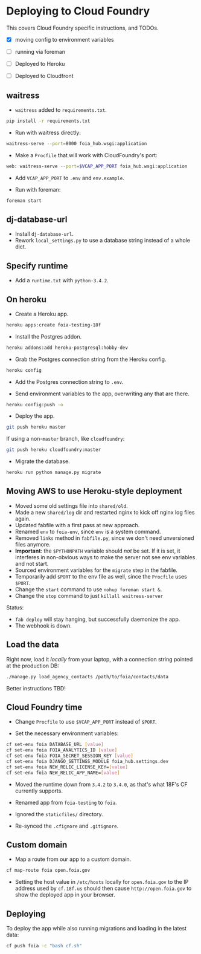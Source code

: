# Deploying to Cloud Foundry

This covers Cloud Foundry specific instructions, and TODOs.

- [X] moving config to environment variables
- [ ] running via foreman
- [ ] Deployed to Heroku
- [ ] Deployed to Cloudfront


## waitress

* `waitress` added to `requirements.txt`.

```bash
pip install -r requirements.txt
```

* Run with waitress directly:

```bash
waitress-serve --port=8000 foia_hub.wsgi:application
```

* Make a `Procfile` that will work with CloudFoundry's port:

```bash
web: waitress-serve --port=$VCAP_APP_PORT foia_hub.wsgi:application
```

* Add `VCAP_APP_PORT` to `.env` and `env.example`.

* Run with foreman:

```bash
foreman start
```

## dj-database-url

* Install `dj-database-url`.
* Rework `local_settings.py` to use a database string instead of a whole dict.

## Specify runtime

* Add a `runtime.txt` with `python-3.4.2`.


## On heroku

* Create a Heroku app.

```bash
heroku apps:create foia-testing-18f
```

* Install the Postgres addon.

```bash
heroku addons:add heroku-postgresql:hobby-dev
```

* Grab the Postgres connection string from the Heroku config.

```bash
heroku config
```

* Add the Postgres connection string to `.env`.

* Send environment variables to the app, overwriting any that are there.

```bash
heroku config:push -o
```

* Deploy the app.

```bash
git push heroku master
```

If using a non-`master` branch, like `cloudfoundry`:

```bash
git push heroku cloudfoundry:master
```

* Migrate the database.

```bash
heroku run python manage.py migrate
```

## Moving AWS to use Heroku-style deployment

* Moved some old settings file into `shared/old`.
* Made a new `shared/log` dir and restarted nginx to kick off nginx log files again.
* Updated fabfile with a first pass at new approach.
* Renamed `env` to `foia-env`, since `env` is a system command.
* Removed `links` method in `fabfile.py`, since we don't need unversioned files anymore.
* **Important**: the `$PYTHONPATH` variable should _not_ be set. If it is set, it interferes in non-obvious ways to make the server not see env variables and not start.
* Sourced environment variables for the `migrate` step in the fabfile.
* Temporarily add `$PORT` to the env file as well, since the `Procfile` uses `$PORT`.
* Change the `start` command to use `nohup foreman start &`.
* Change the `stop` command to just `killall waitress-server`

Status:

* `fab deploy` will stay hanging, but successfully daemonize the app.
* The webhook is down.

## Load the data

Right now, load it *locally* from your laptop, with a connection string pointed at the production DB:

```bash
./manage.py load_agency_contacts /path/to/foia/contacts/data
````

Better instructions TBD!

## Cloud Foundry time

* Change `Procfile` to use `$VCAP_APP_PORT` instead of `$PORT`.

* Set the necessary environment variables:

```bash
cf set-env foia DATABASE_URL [value]
cf set-env foia FOIA_ANALYTICS_ID [value]
cf set-env foia FOIA_SECRET_SESSION_KEY [value]
cf set-env foia DJANGO_SETTINGS_MODULE foia_hub.settings.dev
cf set-env foia NEW_RELIC_LICENSE_KEY=[value]
cf set-env foia NEW_RELIC_APP_NAME=[value]
```

* Moved the runtime down from `3.4.2` to `3.4.0`, as that's what 18F's CF currently supports.

* Renamed app from `foia-testing` to `foia`.

* Ignored the `staticfiles/` directory.

* Re-synced the `.cfignore` and `.gitignore`.

## Custom domain

* Map a route from our app to a custom domain.

```bash
cf map-route foia open.foia.gov
```

* Setting the host value in `/etc/hosts` locally for `open.foia.gov` to the IP address used by `cf.18f.us` should then cause `http://open.foia.gov` to show the deployed app in your browser.

## Deploying

To deploy the app while also running migrations and loading in the latest data:

```bash
cf push foia -c "bash cf.sh"
```

